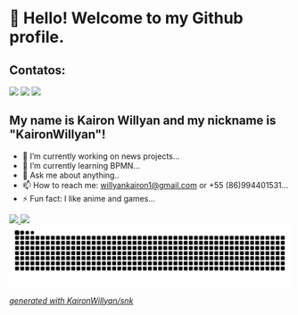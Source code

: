 # 👋 Hello! Welcome to my Github profile.
## Contatos:

<div>
<a href="https://instagram.com/kairon_willyan" target="_blank"><img loading="lazy" src="https://img.shields.io/badge/-Instagram-%23E4405F?style=for-the-badge&logo=instagram&logoColor=white" target="_blank"></a>
<a href = "mailto:willyankairon1@gmail.com"><img loading="lazy" src="https://img.shields.io/badge/Gmail-D14836?style=for-the-badge&logo=gmail&logoColor=white" target="_blank"></a>
<a href="https://www.linkedin.com/in/kairon-willyan-ribeiro-de-melo-91886a1b2" target="_blank"><img loading="lazy" src="https://img.shields.io/badge/-LinkedIn-%230077B5?style=for-the-badge&logo=linkedin&logoColor=white" target="_blank"></a>   
</div>

## My name is Kairon Willyan and my nickname is "KaironWillyan"!

- 🔭 I’m currently working on news projects...
- 🌱 I’m currently learning BPMN...
- 💬 Ask me about anything..
- 📫 How to reach me: <a>willyankairon1@gmail.com</a> or +55 (86)994401531...
- ⚡ Fun fact: I like anime and games...

<div>
<a href="https://github.com/KaironWillyan">
<img loading="lazy" height="180em" src="https://github-readme-stats.vercel.app/api/top-langs/?username=KaironWillyan&layout=compact&langs_count=7&theme=dracula"/>
<img loading="lazy" height="180em" src="https://github-readme-stats.vercel.app/api?username=KaironWillyan&show_icons=true&theme=dracula&include_all_commits=true&count_private=true"/>
</div>

<picture>
  <source media="(prefers-color-scheme: dark)" srcset="https://raw.githubusercontent.com/KaironWillyan/KaironWillyan/output/github-contribution-grid-snake-dark.svg">
  <source media="(prefers-color-scheme: light)" srcset="https://raw.githubusercontent.com/KaironWillyan/KaironWillyan/output/github-contribution-grid-snake.svg">
  <img alt="github contribution grid snake animation" src="https://raw.githubusercontent.com/KaironWillyan/KaironWillyan/output/github-contribution-grid-snake.svg">
</picture>

_generated with [KaironWillyan/snk](https://github.com/KaironWillyan/KaironWillyan)_


<!--### Hi there 👋
**KaironWillyan/KaironWillyan** is a ✨ _special_ ✨ repository because its `README.md` (this file) appears on your GitHub profile.

Here are some ideas to get you started:

- 🔭 I’m currently working on ...
- 🌱 I’m currently learning ...
- 👯 I’m looking to collaborate on ...
- 🤔 I’m looking for help with ...
- 💬 Ask me about ...
- 📫 How to reach me: ...
- 😄 Pronouns: ...
- ⚡ Fun fact: ...
-->
